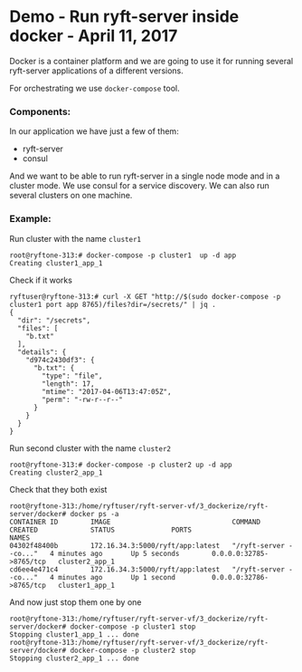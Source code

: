 # Demo - Run ryft-server inside docker - April 11, 2017

Docker is a container platform and we are going to use it for running several ryft-server applications of a different versions.

For orchestrating we use `docker-compose` tool.

### Components:

In our application we have just a few of them:

* ryft-server
* consul

And we want to be able to run ryft-server in a single node mode and in a cluster mode.
We use consul for a service discovery.
We can also run several clusters on one machine. 

### Example:

Run cluster with the name `cluster1`

```{.sh}
root@ryftone-313:# docker-compose -p cluster1  up -d app
Creating cluster1_app_1

```

Check if it works

```{.sh}
ryftuser@ryftone-313:# curl -X GET "http://$(sudo docker-compose -p cluster1 port app 8765)/files?dir=/secrets/" | jq .
{
  "dir": "/secrets",
  "files": [
    "b.txt"
  ],
  "details": {
    "d974c2430df3": {
      "b.txt": {
        "type": "file",
        "length": 17,
        "mtime": "2017-04-06T13:47:05Z",
        "perm": "-rw-r--r--"
      }
    }
  }
}
```

Run second cluster with the name `cluster2`

```{.sh}
root@ryftone-313:# docker-compose -p cluster2 up -d app
Creating cluster2_app_1
```

Check that they both exist

```{.sh}
root@ryftone-313:/home/ryftuser/ryft-server-vf/3_dockerize/ryft-server/docker# docker ps -a
CONTAINER ID        IMAGE                              COMMAND                  CREATED             STATUS              PORTS                     NAMES
04302f48400b        172.16.34.3:5000/ryft/app:latest   "/ryft-server --co..."   4 minutes ago       Up 5 seconds        0.0.0.0:32785->8765/tcp   cluster2_app_1
cd6ee4e471c4        172.16.34.3:5000/ryft/app:latest   "/ryft-server --co..."   4 minutes ago       Up 1 second         0.0.0.0:32786->8765/tcp   cluster1_app_1
```

And now just stop them one by one

```{.sh}
root@ryftone-313:/home/ryftuser/ryft-server-vf/3_dockerize/ryft-server/docker# docker-compose -p cluster1 stop
Stopping cluster1_app_1 ... done
root@ryftone-313:/home/ryftuser/ryft-server-vf/3_dockerize/ryft-server/docker# docker-compose -p cluster2 stop
Stopping cluster2_app_1 ... done
```